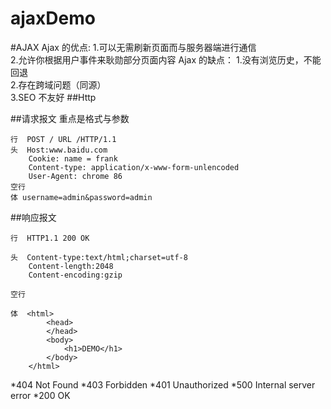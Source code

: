 # ajaxDemo
#AJAX
Ajax 的优点: 
  1.可以无需刷新页面而与服务器端进行通信<br>
  2.允许你根据用户事件来耿勋部分页面内容
Ajax 的缺点： 
  1.没有浏览历史，不能回退 <br>
  2.存在跨域问题（同源）<br>
  3.SEO 不友好
##Http

##请求报文
重点是格式与参数

```
行  POST / URL /HTTP/1.1
头  Host:www.baidu.com
    Cookie: name = frank
    Content-type: application/x-www-form-unlencoded
    User-Agent: chrome 86
空行
体 username=admin&password=admin
```

##响应报文

```
行  HTTP1.1 200 OK

头  Content-type:text/html;charset=utf-8
    Content-length:2048
    Content-encoding:gzip

空行

体  <html>
        <head>
        </head>
        <body>
            <h1>DEMO</h1>
        </body>
    </html>
```

*404 Not Found
*403 Forbidden
*401 Unauthorized
*500 Internal server error
*200 OK
